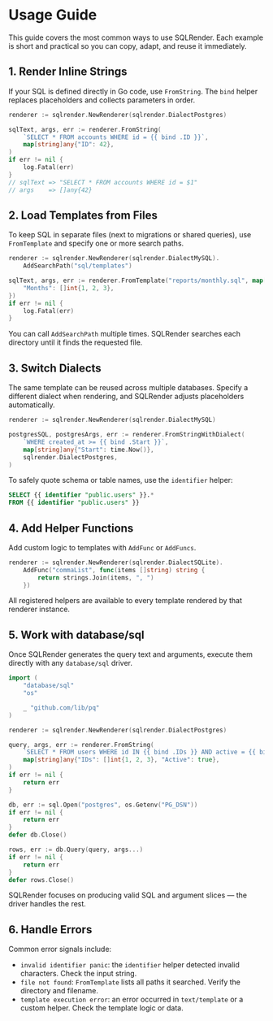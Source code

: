 # Usage Guide

This guide covers the most common ways to use SQLRender. Each example is short and practical so you can copy, adapt, and reuse it immediately.

## 1. Render Inline Strings

If your SQL is defined directly in Go code, use `FromString`. The `bind` helper replaces placeholders and collects parameters in order.

```go
renderer := sqlrender.NewRenderer(sqlrender.DialectPostgres)

sqlText, args, err := renderer.FromString(
	`SELECT * FROM accounts WHERE id = {{ bind .ID }}`,
	map[string]any{"ID": 42},
)
if err != nil {
	log.Fatal(err)
}
// sqlText => "SELECT * FROM accounts WHERE id = $1"
// args    => []any{42}
```

## 2. Load Templates from Files

To keep SQL in separate files (next to migrations or shared queries), use `FromTemplate` and specify one or more search paths.

```go
renderer := sqlrender.NewRenderer(sqlrender.DialectMySQL).
	AddSearchPath("sql/templates")

sqlText, args, err := renderer.FromTemplate("reports/monthly.sql", map[string]any{
	"Months": []int{1, 2, 3},
})
if err != nil {
	log.Fatal(err)
}
```

You can call `AddSearchPath` multiple times. SQLRender searches each directory until it finds the requested file.

## 3. Switch Dialects

The same template can be reused across multiple databases. Specify a different dialect when rendering, and SQLRender adjusts placeholders automatically.

```go
renderer := sqlrender.NewRenderer(sqlrender.DialectMySQL)

postgresSQL, postgresArgs, err := renderer.FromStringWithDialect(
	`WHERE created_at >= {{ bind .Start }}`,
	map[string]any{"Start": time.Now()},
	sqlrender.DialectPostgres,
)
```

To safely quote schema or table names, use the `identifier` helper:

```sql
SELECT {{ identifier "public.users" }}.*
FROM {{ identifier "public.users" }}
```

## 4. Add Helper Functions

Add custom logic to templates with `AddFunc` or `AddFuncs`.

```go
renderer := sqlrender.NewRenderer(sqlrender.DialectSQLite).
	AddFunc("commaList", func(items []string) string {
		return strings.Join(items, ", ")
	})
```

All registered helpers are available to every template rendered by that renderer instance.

## 5. Work with database/sql

Once SQLRender generates the query text and arguments, execute them directly with any `database/sql` driver.

```go
import (
	"database/sql"
	"os"

	_ "github.com/lib/pq"
)

renderer := sqlrender.NewRenderer(sqlrender.DialectPostgres)

query, args, err := renderer.FromString(
	`SELECT * FROM users WHERE id IN {{ bind .IDs }} AND active = {{ bind .Active }}`,
	map[string]any{"IDs": []int{1, 2, 3}, "Active": true},
)
if err != nil {
	return err
}

db, err := sql.Open("postgres", os.Getenv("PG_DSN"))
if err != nil {
	return err
}
defer db.Close()

rows, err := db.Query(query, args...)
if err != nil {
	return err
}
defer rows.Close()
```

SQLRender focuses on producing valid SQL and argument slices — the driver handles the rest.

## 6. Handle Errors

Common error signals include:

- `invalid identifier panic`: the `identifier` helper detected invalid characters. Check the input string.
- `file not found`: `FromTemplate` lists all paths it searched. Verify the directory and filename.
- `template execution error`: an error occurred in `text/template` or a custom helper. Check the template logic or data.
